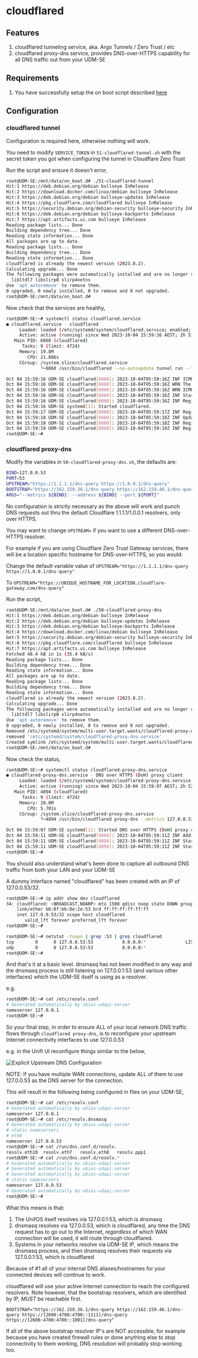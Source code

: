 # cloudflared

## Features

1. cloudflared tunneling service, aka. Argo Tunnels / Zero Trust / etc
2. cloudflared proxy-dns service, provides DNS-over-HTTPS capability for all DNS traffic out from your UDM-SE

## Requirements

1. You have successfully setup the on boot script described [here](https://github.com/chalk-hwang/unifios-utilities/tree/main/on-boot-script)

## Configuration

### cloudflared tunnel

Configuration is required here, otherwise nothing will work.

You need to modify `SERVICE_TOKEN` in `51-cloudflared-tunnel.sh` with the secret token you got when configuring the tunnel in Cloudflare Zero Trust

Run the script and ensure it doesn't error,

```bash
root@UDM-SE:/mnt/data/on_boot.d# ./51-cloudflared-tunnel 
Hit:1 https://deb.debian.org/debian bullseye InRelease
Hit:2 https://download.docker.com/linux/debian bullseye InRelease                                                              
Hit:3 https://deb.debian.org/debian bullseye-updates InRelease                                                                                           
Hit:4 https://pkg.cloudflare.com/cloudflared bullseye InRelease                                                                                        
Hit:5 https://security.debian.org/debian-security bullseye-security InRelease                                           
Hit:6 https://deb.debian.org/debian bullseye-backports InRelease                                  
Hit:7 https://apt.artifacts.ui.com bullseye InRelease                       
Reading package lists... Done
Building dependency tree... Done
Reading state information... Done
All packages are up to date.
Reading package lists... Done
Building dependency tree... Done
Reading state information... Done
cloudflared is already the newest version (2023.8.2).
Calculating upgrade... Done
The following packages were automatically installed and are no longer required:
  libltdl7 libslirp0 slirp4netns
Use 'apt autoremove' to remove them.
0 upgraded, 0 newly installed, 0 to remove and 0 not upgraded.
root@UDM-SE:/mnt/data/on_boot.d#
```

Now check that the services are healthy,

```bash
root@UDM-SE:~# systemctl status cloudflared.service
● cloudflared.service - cloudflared
     Loaded: loaded (/etc/systemd/system/cloudflared.service; enabled; vendor preset: enabled)
     Active: active (running) since Wed 2023-10-04 15:59:16 AEST; 2h 51min ago
   Main PID: 6060 (cloudflared)
      Tasks: 9 (limit: 4724)
     Memory: 19.8M
        CPU: 21.886s
     CGroup: /system.slice/cloudflared.service
             └─6060 /usr/bin/cloudflared --no-autoupdate tunnel run --token REMOVED

Oct 04 15:59:16 UDM-SE cloudflared[6060]: 2023-10-04T05:59:16Z INF ICMP proxy will use fe80::d221:f9ff:fe89:c24b in zone eth8 as source for IPv6
Oct 04 15:59:16 UDM-SE cloudflared[6060]: 2023-10-04T05:59:16Z WRN The user running cloudflared process has a GID (group ID) that is not within ping_group_range. You might need to add that user to a group within that range, or instead update the range to encompass a group the user is already in by modifying /proc/sys/net/ipv4/ping_group_r>
Oct 04 15:59:16 UDM-SE cloudflared[6060]: 2023-10-04T05:59:16Z WRN ICMP proxy feature is disabled error="cannot create ICMPv4 proxy: Group ID 0 is not between ping group 1 to 0 nor ICMPv6 proxy: socket: permission denied"
Oct 04 15:59:16 UDM-SE cloudflared[6060]: 2023-10-04T05:59:16Z INF Starting metrics server on 127.0.0.1:38587/metrics
Oct 04 15:59:16 UDM-SE cloudflared[6060]: 2023-10-04T05:59:16Z INF Registered tunnel connection connIndex=0 connection=REMOVED event=0 ip=198.41.200.33 location=syd04 protocol=quic
Oct 04 15:59:16 UDM-SE systemd[1]: Started cloudflared.
Oct 04 15:59:17 UDM-SE cloudflared[6060]: 2023-10-04T05:59:17Z INF Registered tunnel connection connIndex=1 connection=REMOVED event=0 ip=198.41.192.167 location=bne01 protocol=quic
Oct 04 15:59:18 UDM-SE cloudflared[6060]: 2023-10-04T05:59:18Z INF Updated to new configuration config=null version=0
Oct 04 15:59:18 UDM-SE cloudflared[6060]: 2023-10-04T05:59:18Z INF Registered tunnel connection connIndex=2 connection=REMOVED event=0 ip=198.41.200.23 location=syd07 protocol=quic
Oct 04 15:59:19 UDM-SE cloudflared[6060]: 2023-10-04T05:59:19Z INF Registered tunnel connection connIndex=3 connection=REMOVED event=0 ip=198.41.192.67 location=bne01 protocol=quic
root@UDM-SE:~# 
```

### cloudflared proxy-dns

Modify the variables in `50-cloudflared-proxy-dns.sh`, the defaults are:

```bash
BIND=127.0.0.53
PORT=53
UPSTREAM="https://1.1.1.1/dns-query https://1.0.0.1/dns-query"
BOOTSTRAP="https://162.159.36.1/dns-query https://162.159.46.1/dns-query https://[2606:4700:4700::1111]/dns-query https://[2606:4700:4700::1001]/dns-query"
ARGS="--metrics ${BIND}: --address ${BIND} --port ${PORT}"
```

No configuration is strictly necessary as the above will work and punch DNS requests out thru the default Cloudflare 1.1.1.1/1.0.0.1 resolvers, only over HTTPS.

You may want to change `UPSTREAM=` if you want to use a different DNS-over-HTTPS resolver.

For example if you are using Cloudflare Zero Trust Gateway services, there will be a location specific hostname for DNS-over-HTTPS, so you would:

Change the default variable value of `UPSTREAM="https://1.1.1.1/dns-query https://1.0.0.1/dns-query"` 

To `UPSTREAM="https://UNIQUE_HOSTNAME_FOR_LOCATION.cloudflare-gateway.com/dns-query"`

Run the script,

```bash
root@UDM-SE:/mnt/data/on_boot.d# ./50-cloudflared-proxy-dns 
Hit:1 https://deb.debian.org/debian bullseye InRelease
Hit:2 https://deb.debian.org/debian bullseye-updates InRelease                                                                                                                             
Hit:3 https://deb.debian.org/debian bullseye-backports InRelease                                                                                                                           
Hit:4 https://download.docker.com/linux/debian bullseye InRelease                                                                                                                          
Get:5 https://security.debian.org/debian-security bullseye-security InRelease [48.4 kB]                                                                              
Hit:6 https://pkg.cloudflare.com/cloudflared bullseye InRelease                                          
Hit:7 https://apt.artifacts.ui.com bullseye InRelease                                                    
Fetched 48.4 kB in 1s (35.4 kB/s)
Reading package lists... Done
Building dependency tree... Done
Reading state information... Done
All packages are up to date.
Reading package lists... Done
Building dependency tree... Done
Reading state information... Done
cloudflared is already the newest version (2023.8.2).
Calculating upgrade... Done
The following packages were automatically installed and are no longer required:
  libltdl7 libslirp0 slirp4netns
Use 'apt autoremove' to remove them.
0 upgraded, 0 newly installed, 0 to remove and 0 not upgraded.
Removed /etc/systemd/system/multi-user.target.wants/cloudflared-proxy-dns.service.
removed '/etc/systemd/system/cloudflared-proxy-dns.service'
Created symlink /etc/systemd/system/multi-user.target.wants/cloudflared-proxy-dns.service → /etc/systemd/system/cloudflared-proxy-dns.service.
root@UDM-SE:/mnt/data/on_boot.d# 
```

Now check the status,

```bash
root@UDM-SE:~# systemctl status cloudflared-proxy-dns.service
● cloudflared-proxy-dns.service - DNS over HTTPS (DoH) proxy client
     Loaded: loaded (/etc/systemd/system/cloudflared-proxy-dns.service; enabled; vendor preset: enabled)
     Active: active (running) since Wed 2023-10-04 15:59:07 AEST; 2h 52min ago
   Main PID: 4894 (cloudflared)
      Tasks: 9 (limit: 4724)
     Memory: 20.0M
        CPU: 5.701s
     CGroup: /system.slice/cloudflared-proxy-dns.service
             └─4894 /usr/bin/cloudflared proxy-dns --metrics 127.0.0.53: --address 127.0.0.53 --port 53 --upstream https://REMOVED.cloudflare-gateway.com/dns-query --bootstrap https://162.159.36.1/dns-query --bootstrap https://162.159.46.1/dns-query --bootstrap https://[2606:4700:4700::1111]/dns-query --bootstrap https://[2606:4700:470>

Oct 04 15:59:07 UDM-SE systemd[1]: Started DNS over HTTPS (DoH) proxy client.
Oct 04 15:59:11 UDM-SE cloudflared[4894]: 2023-10-04T05:59:11Z INF Adding DNS upstream url=https://REMOVED.cloudflare-gateway.com/dns-query
Oct 04 15:59:11 UDM-SE cloudflared[4894]: 2023-10-04T05:59:11Z INF Starting metrics server on 127.0.0.53:41219/metrics
Oct 04 15:59:11 UDM-SE cloudflared[4894]: 2023-10-04T05:59:11Z INF Starting DNS over HTTPS proxy server address=dns://127.0.0.53:53
root@UDM-SE:~# 
```

You should also understand what's been done to capture all outbound DNS traffic from both your LAN and your UDM-SE

A dummy interface named "cloudflared" has been created with an IP of 127.0.0.53/32.

```bash
root@UDM-SE:~# ip addr show dev cloudflared
34: cloudflared: <BROADCAST,NOARP> mtu 1500 qdisc noop state DOWN group default qlen 1000
    link/ether b6:0f:bb:8e:2e:53 brd ff:ff:ff:ff:ff:ff
    inet 127.0.0.53/32 scope host cloudflared
       valid_lft forever preferred_lft forever
root@UDM-SE:~# 

root@UDM-SE:~# netstat -tuapn | grep :53 | grep cloudflared
tcp        0      0 127.0.0.53:53           0.0.0.0:*               LISTEN      4894/cloudflared    
udp        0      0 127.0.0.53:53           0.0.0.0:*                           4894/cloudflared    
root@UDM-SE:~# 
```

And that's it at a basic level. dnsmasq has not been modified in any way and the dnsmasq process is still listening on 127.0.0.1:53 (and various other interfaces) which the UDM-SE itself is using as a resolver.

e.g.

```bash
root@UDM-SE:~# cat /etc/resolv.conf 
# Generated automatically by ubios-udapi-server
nameserver 127.0.0.1
root@UDM-SE:~#
```

So your final step, in order to ensure ALL of your local network DNS traffic flows through `cloudflared proxy-dns`, is to reconfigure your upstream Internet connectivity interfaces to use 127.0.0.53

e.g. in the Unifi UI reconfigure things similar to the below,

![Explicit Upstream DNS Configuration](./upstream_dns_explicit.png)

NOTE: If you have multiple WAN connections, update ALL of them to use 127.0.0.53 as the DNS server for the connection.

This will result in the following being configured in files on your UDM-SE,

```bash
root@UDM-SE:~# cat /etc/resolv.conf 
# Generated automatically by ubios-udapi-server
nameserver 127.0.0.1
root@UDM-SE:~# cat /etc/resolv.dnsmasq 
# Generated automatically by ubios-udapi-server
# static nameservers
# eth8
nameserver 127.0.0.53
root@UDM-SE:~# cat /run/dns.conf.d/resolv.
resolv.eth10  resolv.eth7   resolv.eth8   resolv.ppp1   
root@UDM-SE:~# cat /run/dns.conf.d/resolv.*
# Generated automatically by ubios-udapi-server
# Generated automatically by ubios-udapi-server
# Generated automatically by ubios-udapi-server
# static nameservers
nameserver 127.0.0.53
# Generated automatically by ubios-udapi-server
root@UDM-SE:~# 
```

What this means is that:

1. The UnifOS itself resolves via 127.0.0.1:53, which is dnsmasq
2. dnsmasq resolves via 127.0.0.53, which is cloudflared, any time the DNS request has to go out to the Internet, *regardless* of which WAN connection will be used, it will route through cloudflared.
3. Systems in your networks resolve via UDM-SE IP, which means the dnsmasq process, and then dnsmasq resolves their requests via 127.0.0.1:53, which is cloudflared

Because of #1 all of your internal DNS aliases/hostnames for your connected devices will continue to work.

cloudflared will use your active Internet connection to reach the configured resolvers. Note however, that the bootstrap resolvers, which are identified by IP, *MUST* be reachable first.

`BOOTSTRAP="https://162.159.36.1/dns-query https://162.159.46.1/dns-query https://[2606:4700:4700::1111]/dns-query https://[2606:4700:4700::1001]/dns-query"`

If all of the above bootstrap resolver IP's are NOT accessible, for example because you have created firewall rules or done anything else to stop connectivity to them working, DNS resolution will probably stop working too.


